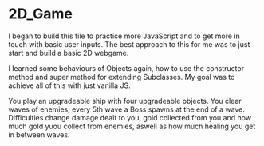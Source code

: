 # 2D_Game

I began to build this file to practice more JavaScript and to get more in touch with basic user inputs.
The best approach to this for me was to just start and build a basic 2D webgame.

I learned some behaviours of Objects again, how to use the constructor method and super method for extending Subclasses. My goal was to achieve all of this
with just vanilla JS.

You play an upgradeable ship with four upgradeable objects.
You clear waves of enemies, every 5th wave a Boss spawns at the end of a wave.
Difficulties change damage dealt to you, gold collected from you and how much gold yuou collect from enemies, aswell as how much healing you get in between waves.
